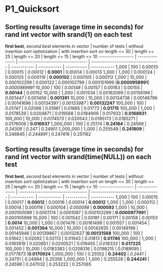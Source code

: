 # P1_Quicksort

## Sorting results (average time in seconds) for rand int vector with srand(1) on each test

**first best**, *second best*
elements in vector | number of tests | without insertion sort optimization | with insertion sort on length <= 30 | length <= 25 | length <= 20 | length <= 15   | length <= 10 
------------------ | --------------- | ----------------------------------- | ----------------------------------- | ------------ | ------------ |  -----------   | ------------ 
1_000              | 100             | 0.00013                             | 0.00015                             | *0.00012*    | **0.0001**   | 0.00014        | 0.00013
1_000              | 1_000           | 0.000124                            | 0.000125                            | 0.000119     | **0.000102** | *0.000105*     | 0.000112
1_000              | 10_000          | 0.000102299                         | 0.000122                            | 0.000102799  | 0.000101999  |**0.0000958991**| *0.0000989991*
10_000             | 100             | *0.00148*                           | 0.00157                             | 0.00163      | 0.00155      | **0.00144**    | 0.00152
10_000             | 1_000           | 0.001534                            | 0.00162099                          | 0.00156199   | *0.001447*   | 0.001456       | **0.001391**
10_000             | 10_000          | 0.00134738                          | 0.00146796                          | 0.00141696   | 0.00134397   | *0.00133987*   | **0.00132247**
100_000            | 100             | *0.01747*                           | 0.02088                             | 0.01981      | 0.01865      | 0.01772        | **0.01715**
100_000            | 1_000           | *0.0178539*                         | 0.0204871                           | 0.019568     | 0.0184909    | 0.017933       | **0.0168931**
100_000            | 10_000          | *0.0174573*                         | 0.020543                            | 0.0195173    | 0.0185271    | 0.0176006      | **0.016937**
1_000_000          | 100             | 0.25174                             | **0.24184**                         | 0.24569      | *0.24309*    | 0.247          | 0.24901
1_000_000          | 1_000           | 0.255549                            | **0.241809**                        | 0.246845     | *0.244891*   | 0.247419       | 0.251162




## Sorting results (average time in seconds) for rand int vector with srand(time(NULL)) on each test

**first best**, *second best*
elements in vector | number of tests | without insertion sort optimization | with insertion sort on length <= 30 | length <= 25 | length <= 20 | length <= 15     | length <= 10 
------------------ | --------------- | ----------------------------------- | ----------------------------------- | ------------ | ------------ |  -----------     | ------------ 
1_000              | 100             | 0.00015                             | 0.00017                             | **0.00012**  | 0.00016      | *0.00014*        | **0.00012**
1_000              | 1_000           | 0.000112                            | 0.00014                             | 0.000116     | 0.000104     | *0.000098*       | **0.000093**
1_000              | 10_000          | *0.000100099*                       | 0.0001174                           | 0.0001097    | 0.000103299  | **0.0000977991** | 0.000105999
10_000             | 100             | 0.001542                            | 0.00181                             | 0.00171      | 0.00158      | *0.00153*        | **0.0014**
10_000             | 1_000           | *0.001476*                          | 0.00161499                          | 0.001557     | 0.001454     | 0.001452         | **0.001364**
10_000             | 10_000          | 0.00142935                          | 0.00149196                          | 0.00145946   | 0.00139867   | *0.00132627*    |**0.00131568**
100_000            | 100             | 0.01842                             | 0.02092                             | 0.02113      | 0.01943      | *0.01813*        | **0.01746**
100_000            | 1_000           | 0.0183919                           | 0.020851                            | 0.0200521    | 0.019455     | *0.018333*       | **0.017225**
100_000            | 10_000          | 0.0183383                           | 0.0208316                           | 0.0198215    | 0.0189095    | *0.0177873*      |**0.0170924**
1_000_000          | 100             | 0.25552                             | **0.24402**                         | *0.2441*     | 0.24751      | 0.24884          | 0.25356
1_000_000          | 1_000           | 0.255528                            | **0.244241**                        | *0.24599*    | 0.247032     | 0.253222         | 0.257065
